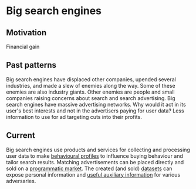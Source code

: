 # Big search engines

## Motivation

Financial gain

## Past patterns

Big search engines have displaced other companies, upended several industries, and made a slew of enemies along the way. Some of these enemies are also industry giants. Other enemies are people and small companies raising concerns about search and search advertising. Big search engines have massive advertising networks. Why would it act in its user's best interests and not in the advertisers paying for user data? Less information to use for ad targeting cuts into their profits.

## Current

Big search engines use products and services for collecting and processing user data to make [behavioural profiles](green-da:docs/assistive-technologies/Behavioural-analysis) to influence buying behaviour and tailor search results. Matching advertisements can be placed directly and sold on a [programmatic market](green-da:docs/adversaries/Advertising-eco-systems). The created (and sold) [datasets](green-da:docs/assets/Target-dataset) can expose personal information and [useful auxiliary information](green-da:docs/assets/Auxiliary-information) for various adversaries.
